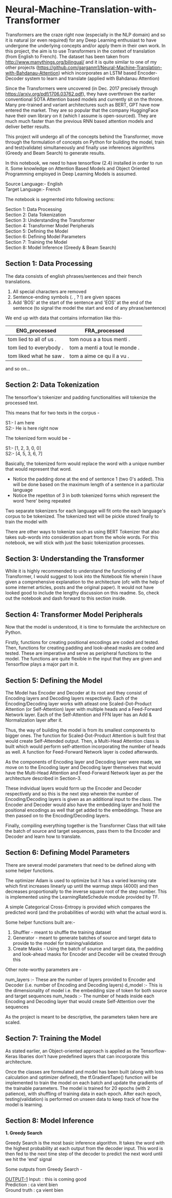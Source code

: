 # Neural-Machine-Translation-with-Transformer

Transformers are the craze right now (especially in the NLP domain) and so it is natural (or even required) for any Deep Learning enthusiast to have undergone the underlying concepts and/or apply them in their own work. In this project, the aim is to use Transformers in the context of translation (from English to French). The dataset has been taken from http://www.manythings.org/bilingual/ and it is quite similar to one of my other projects (https://github.com/garganm1/Neural-Machine-Translation-with-Bahdanau-Attention) which incorporates an LSTM based Encoder-Decoder system to learn and translate (applied with Bahdanau Attention)

Since the Transformers were uncovered (in Dec. 2017 precisely through https://arxiv.org/pdf/1706.03762.pdf), they have overthrown the earlier conventional SOTA Attention based models and currently sit on the throne. Many pre-trained and variant architectures such as BERT, GPT have now entered the market. They are so popular that the company HuggingFace have their own library on it (which I assume is open-sourced). They are much much faster than the previous RNN based attention models and deliver better results.

This project will undergo all of the concepts behind the Transformer, move through the formulation of concepts on Python for building the model, train and test(validate) simultaneously and finally use inferences algorithms (Greedy and Beam Search) to generate results.

In this notebook, we need to have tensorflow (2.4) installed in order to run it. Some knowledge on Attention Based Models and Object Oriented Programming employed in Deep Learning Models is assumed.

Source Language:- English <br>
Target Language:- French

The notebook is segmented into following sections:

Section 1: Data Processing <br>
Section 2: Data Tokenization <br>
Section 3: Understanding the Transformer <br>
Section 4: Transformer Model Peripherals <br>
Section 5: Defining the Model <br>
Section 6: Defining Model Parameters <br>
Section 7: Training the Model <br>
Section 8: Model Inference (Greedy & Beam Search)

## Section 1: Data Processing

The data consists of english phrases/sentences and their french translations.

1. All special characters are removed
2. Sentence-ending symbols (. , ? !) are given spaces
3. Add 'BOS' at the start of the sentence and 'EOS' at the end of the sentence (to signal the model the start and end of any phrase/sentence)

We end up with data that contains information like this-

| ENG_processed | FRA_processed |
| ------------- | ------------- |
| <start> tom lied to all of us . <end> | <start> tom nous a a tous menti . <end> |
| <start> tom lied to everybody . <end> | <start> tom a menti a tout le monde . <end> |
| <start> tom liked what he saw . <end> | <start> tom a aime ce qu il a vu . <end> |

and so on...

## Section 2: Data Tokenization

The tensorflow's tokenizer and padding functionalities will tokenize the processed text.

This means that for two texts in the corpus -

S1:- I am here <br>
S2:- He is here right now

The tokenized form would be -

S1:- [1, 2, 3, 0, 0] <br>
S2:- [4, 5, 3, 6, 7]

Basically, the tokenized form would replace the word with a unique number that would represent that word.

- Notice the padding done at the end of sentence 1 (two 0's added). This will be done based on the maximum length of a sentence in a particular language
- Notice the repetiton of 3 in both tokenized forms which represent the word 'here' being repeated

Two separate tokenizers for each language will fit onto the each language's corpus to be tokenized. The tokenized text will be pickle stored finally to train the model with

There are other ways to tokenize such as using BERT Tokenizer that also takes sub-words into consideration apart from the whole words. For this notebook, we will stick with just the basic tokenization processes.


## Section 3: Understanding the Transformer

While it is highly recommended to understand the functioning of Transformer, I would suggest to look into the Notebook file wherein I have given a comprehensive explanation to the architecture (ofc with the help of some internet articles, posts and the original paper). It would not have looked good to include the lengthy discussion on this readme. So, check out the notebook and dash forward to this section inside.



## Section 4: Transformer Model Peripherals

Now that the model is understood, it is time to formulate the architecture on Python.

Firstly, functions for creating positional encodings are coded and tested. Then, functions for creating padding and look-ahead masks are coded and tested. These are imperative and serve as peripheral functions to the model. The functions are quite flexible in the input that they are given and Tensorflow plays a major part in it.


## Section 5: Defining the Model

The Model has Encoder and Decoder at its root and they consist of Encoding layers and Decoding layers respectively. Each of the Encoding/Decoding layer works with atleast one Scaled-Dot-Product Attention (or Self-Attention) layer with multiple heads and a Feed-Forward Network layer. Each of the Self-Attention and FFN layer has an Add & Normalization layer after it.

Thus, the way of building the model is from its smallest components to bigger ones. The function for Scaled-Dot-Product Attention is built first that would create Self-Attended output. Then, a Multi-Head Attention class is built which would perform self-attention incorporating the number of heads as well. A function for Feed-Forward Network layer is coded afterwards.

As the components of Encoding layer and Decoding layer were made, we move on to the Encoding layer and Decoding layer themselves that would have the Multi-Head Attention and Feed-Forward Network layer as per the architecture described in Section-3.

These individual layers would form up the Encoder and Decoder respectively and so this is the next step wherein the number of Encoding/Decoding layers is given as an additional input to the class. The Encoder and Decoder would also have the embedding layer and hold the positional encodings as well that get added to the embeddings. These are then passed on to the Encoding/Decoding layers.

Finally, compiling everything together is the Transformer Class that will take the batch of source and target sequences, pass them to the Encoder and Decoder and learn how to translate.



## Section 6: Defining Model Parameters

There are several model parameters that need to be defined along with some helper functions.

The optimizer Adam is used to optimize but it has a varied learning rate which first increases linearly up until the warmup steps (4000) and then decreases proportionally to the inverse square root of the step number. This is implemented using the LearningRateSchedule module provided by TF.

A simple Categorical Cross-Entropy is provided which compares the predicted word (and the probabilities of words) with what the actual word is.

Some helper functions built are:-

1. Shuffler - meant to shuffle the training dataset
2. Generator - meant to generate batches of source and target data to provide to the model for training/validation
3. Create Masks - Using the batch of source and target data, the padding and look-ahead masks for Encoder and Decoder will be created through this

Other note-worthy parameters are - 

num_layers :- These are the number of layers provided to Encoder and Decoder (i.e. number of Encoding and Decoding layers)
d_model :- This is the dimensionality of model i.e. the embedding size of token for both source and target sequences
num_heads :- The number of heads inside each Encoding and Decoding layer that would create Self-Attention over the sequences

As the project is meant to be descriptive, the parameters taken here are scaled.



## Section 7: Training the Model

As stated earlier, an Object-oriented approach is applied as the Tensorflow-Keras libaries don't have predefined layers that can incorporate this architecture.

Once the classes are formulated and model has been built (along with loss calculation and optimizer defined), the tf.GradientTape() function will be implemented to train the model on each batch and update the gradients of the trainable parameters. The model is trained for 20 epochs (with 2 patience), with shuffling of training data in each epoch. After each epoch, testing(validation) is performed on unseen data to keep track of how the model is learning.



## Section 8: Model Inference

**1. Greedy Search**

Greedy Search is the most basic inference algorithm. It takes the word with the highest probability at each output from the decoder input. This word is then fed to the next time step of the decoder to predict the next word until we hit the 'end' signal

Some outputs from Greedy Search -

<ins>OUTPUT-1</ins>
Input:         : this is coming good <br>
Prediction     : ca vient bien <br>
Ground truth   : ça vient bien <br>






